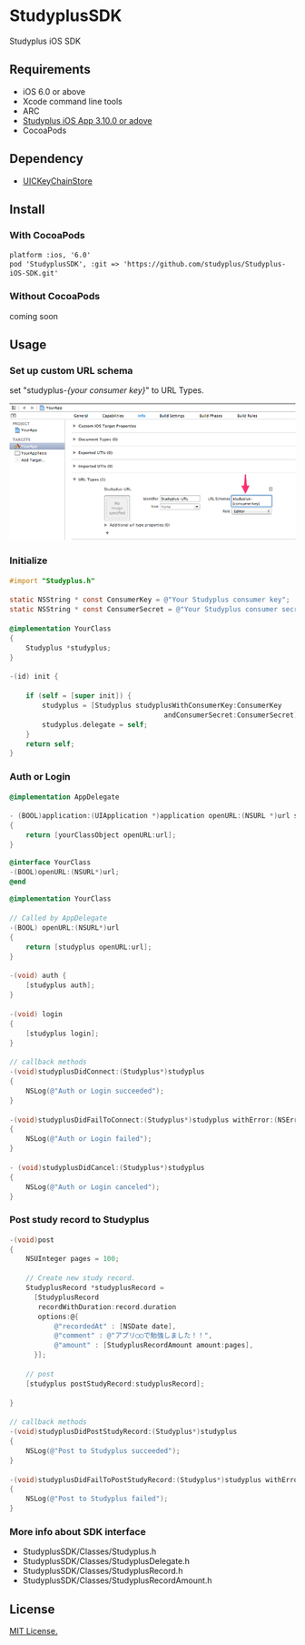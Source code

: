 StudyplusSDK
=======

Studyplus iOS SDK

## Requirements

 * iOS 6.0 or above
 * Xcode command line tools
 * ARC
 * [Studyplus iOS App 3.10.0 or adove](https://itunes.apple.com/jp/app/mian-qiangga-leshiku-xuku!/id505410049?mt=8)
 * CocoaPods
 
## Dependency
 * [UICKeyChainStore](https://github.com/kishikawakatsumi/UICKeyChainStore)

## Install

### With CocoaPods

```
platform :ios, '6.0'
pod 'StudyplusSDK', :git => 'https://github.com/studyplus/Studyplus-iOS-SDK.git'
```

### Without CocoaPods

coming soon

## Usage

### Set up custom URL schema

set "studyplus-*{your consumer key}*" to URL Types.

![xcode](docs/set_url_schema.png)

### Initialize

```Objective-C
#import "Studyplus.h"

static NSString * const ConsumerKey = @"Your Studyplus consumer key";
static NSString * const ConsumerSecret = @"Your Studyplus consumer secret";

@implementation YourClass
{
    Studyplus *studyplus;
}

-(id) init {

    if (self = [super init]) {
        studyplus = [Studyplus studyplusWithConsumerKey:ConsumerKey
                                      andConsumerSecret:ConsumerSecret];
        studyplus.delegate = self;
    }
    return self;
}
```

### Auth or Login 
```Objective-C
@implementation AppDelegate

- (BOOL)application:(UIApplication *)application openURL:(NSURL *)url sourceApplication:(NSString *)sourceApplication annotation:(id)annotation
{
    return [yourClassObject openURL:url];
}
```

```Objective-C
@interface YourClass
-(BOOL)openURL:(NSURL*)url;
@end
```

```Objective-C
@implementation YourClass

// Called by AppDelegate
-(BOOL) openURL:(NSURL*)url
{
    return [studyplus openURL:url];
}

-(void) auth {
    [studyplus auth];
}

-(void) login
{
    [studyplus login];
}

// callback methods
-(void)studyplusDidConnect:(Studyplus*)studyplus
{
    NSLog(@"Auth or Login succeeded");
}

-(void)studyplusDidFailToConnect:(Studyplus*)studyplus withError:(NSError*)error
{
    NSLog(@"Auth or Login failed");
}

- (void)studyplusDidCancel:(Studyplus*)studyplus
{
    NSLog(@"Auth or Login canceled");
} 
```

### Post study record to Studyplus

```Objective-C
-(void)post
{
    NSUInteger pages = 100;

    // Create new study record.
    StudyplusRecord *studyplusRecord =
      [StudyplusRecord
       recordWithDuration:record.duration
       options:@{
           @"recordedAt" : [NSDate date],
           @"comment" : @"アプリ◯◯で勉強しました！！",
           @"amount" : [StudyplusRecordAmount amount:pages],
      }];

    // post
    [studyplus postStudyRecord:studyplusRecord];

}

// callback methods
-(void)studyplusDidPostStudyRecord:(Studyplus*)studyplus
{
    NSLog(@"Post to Studyplus succeeded");
}

-(void)studyplusDidFailToPostStudyRecord:(Studyplus*)studyplus withError:(NSError*)error
{
    NSLog(@"Post to Studyplus failed");
}
```

### More info about SDK interface

 * StudyplusSDK/Classes/Studyplus.h
 * StudyplusSDK/Classes/StudyplusDelegate.h
 * StudyplusSDK/Classes/StudyplusRecord.h
 * StudyplusSDK/Classes/StudyplusRecordAmount.h

## License

[MIT License.](http://opensource.org/licenses/mit-license.php)
